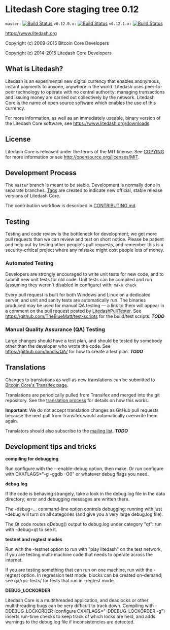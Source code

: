 Litedash Core staging tree 0.12
===============================

`master:` [![Build Status](https://travis-ci.org/iondis/litedash.svg?branch=master)](https://travis-ci.org/iondis/litedash) `v0.12.0.x:` [![Build Status](https://travis-ci.org/iondis/litedash.svg?branch=v0.12.0.x)](https://travis-ci.org/iondis/litedash/branches) `v0.12.1.x:` [![Build Status](https://travis-ci.org/iondis/litedash.svg?branch=v0.12.1.x)](https://travis-ci.org/iondis/litedash/branches)

https://www.litedash.org

Copyright (c) 2009-2015 Bitcoin Core Developers

Copyright (c) 2014-2015 Litedash Core Developers


What is Litedash?
----------------

Litedash is an experimental new digital currency that enables anonymous, instant
payments to anyone, anywhere in the world. Litedash uses peer-to-peer technology
to operate with no central authority: managing transactions and issuing money
are carried out collectively by the network. Litedash Core is the name of open
source software which enables the use of this currency.

For more information, as well as an immediately useable, binary version of
the Litedash Core software, see https://www.litedash.org/downloads.


License
-------

Litedash Core is released under the terms of the MIT license. See [COPYING](COPYING) for more
information or see http://opensource.org/licenses/MIT.

Development Process
-------------------

The `master` branch is meant to be stable. Development is normally done in separate branches.
[Tags](https://github.com/iondis/litedash/tags) are created to indicate new official,
stable release versions of Litedash Core.

The contribution workflow is described in [CONTRIBUTING.md](https://github.com/iondis/litedash/blob/v0.12.1.x/CONTRIBUTING.md).


Testing
-------

Testing and code review is the bottleneck for development; we get more pull
requests than we can review and test on short notice. Please be patient and help out by testing
other people's pull requests, and remember this is a security-critical project where any mistake might cost people
lots of money.

### Automated Testing

Developers are strongly encouraged to write unit tests for new code, and to
submit new unit tests for old code. Unit tests can be compiled and run (assuming they weren't disabled in configure) with: `make check`

Every pull request is built for both Windows and Linux on a dedicated server,
and unit and sanity tests are automatically run. The binaries produced may be
used for manual QA testing — a link to them will appear in a comment on the
pull request posted by [LitedashPullTester](https://github.com/iondis/PullTester). See https://github.com/TheBlueMatt/test-scripts
for the build/test scripts. ***TODO***

### Manual Quality Assurance (QA) Testing

Large changes should have a test plan, and should be tested by somebody other
than the developer who wrote the code.
See https://github.com/iondis/QA/ for how to create a test plan. ***TODO***

Translations
------------

Changes to translations as well as new translations can be submitted to
[Bitcoin Core's Transifex page](https://www.transifex.com/projects/p/litedash/).

Translations are periodically pulled from Transifex and merged into the git repository. See the
[translation process](doc/translation_process.md) for details on how this works.

**Important**: We do not accept translation changes as GitHub pull requests because the next
pull from Transifex would automatically overwrite them again.

Translators should also subscribe to the [mailing list](https://groups.google.com/forum/#!forum/litedash-translators). ***TODO***

Development tips and tricks
---------------------------

**compiling for debugging**

Run configure with the --enable-debug option, then make. Or run configure with
CXXFLAGS="-g -ggdb -O0" or whatever debug flags you need.

**debug.log**

If the code is behaving strangely, take a look in the debug.log file in the data directory;
error and debugging messages are written there.

The -debug=... command-line option controls debugging; running with just -debug will turn
on all categories (and give you a very large debug.log file).

The Qt code routes qDebug() output to debug.log under category "qt": run with -debug=qt
to see it.

**testnet and regtest modes**

Run with the -testnet option to run with "play litedash" on the test network, if you
are testing multi-machine code that needs to operate across the internet.

If you are testing something that can run on one machine, run with the -regtest option.
In regression test mode, blocks can be created on-demand; see qa/rpc-tests/ for tests
that run in -regtest mode.

**DEBUG_LOCKORDER**

Litedash Core is a multithreaded application, and deadlocks or other multithreading bugs
can be very difficult to track down. Compiling with -DDEBUG_LOCKORDER (configure
CXXFLAGS="-DDEBUG_LOCKORDER -g") inserts run-time checks to keep track of which locks
are held, and adds warnings to the debug.log file if inconsistencies are detected.
